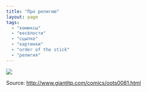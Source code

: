 ```yaml
---
title: "Про религию"
layout: page 
tags:
  - "комиксы"
  - "весёлости"
  - "сцылко"
  - "картинки"
  - "order of the stick"
  - "религия"
---
```

![](http://www.giantitp.com/comics/images/oots0081.gif)

Source: <http://www.giantitp.com/comics/oots0081.html>
